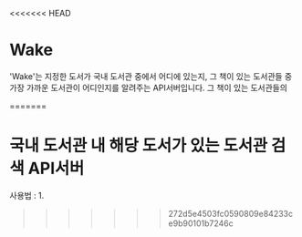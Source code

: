<<<<<<< HEAD
# Wake
'Wake'는 지정한 도서가 국내 도서관 중에서 어디에 있는지, 그 책이 있는 도서관들 중 가장 가까운 도서관이 어디인지를 알려주는 API서버입니다.
그 책이 있는 도서관들의 


=======
# 국내 도서관 내 해당 도서가 있는 도서관 검색 API서버

사용법 :
1. 
>>>>>>> 272d5e4503fc0590809e84233ce9b90101b7246c
